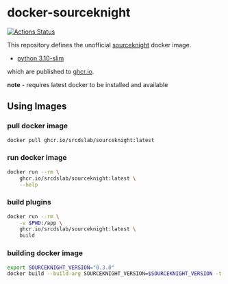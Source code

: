 # docker-sourceknight

[![Actions Status](https://github.com/srcdslab/docker-sourceknight/workflows/Release/badge.svg)](https://github.com/srcdslab/docker-sourceknight/actions)

This repository defines the unofficial [sourceknight](https://github.com/tmick0/sourceknight) docker image.

* [python 3.10-slim](python/3.10-slim)

which are published to [ghcr.io](https://github.com/srcdslab/docker-sourceknight/pkgs/container/sourceknight).


__note__ - requires latest docker to be installed and available

## Using Images

### pull docker image

```bash
docker pull ghcr.io/srcdslab/sourceknight:latest
```

### run docker image

```bash
docker run --rm \
	ghcr.io/srcdslab/sourceknight:latest \
	--help
```

### build plugins
```bash
docker run --rm \
	-v $PWD:/app \
	ghcr.io/srcdslab/sourceknight:latest \
	build
```

### building docker image

```bash
export SOURCEKNIGHT_VERSION="0.3.0"
docker build --build-arg SOURCEKNIGHT_VERSION=$SOURCEKNIGHT_VERSION -t sourceknight:$SOURCEKNIGHT_VERSION python/3.10-slim
```
